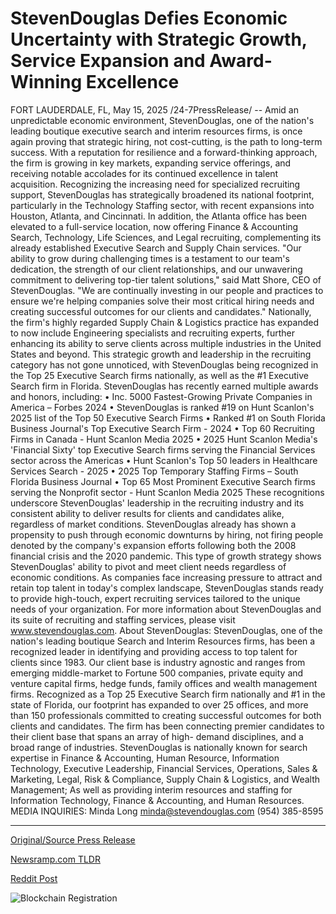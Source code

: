 # StevenDouglas Defies Economic Uncertainty with Strategic Growth, Service Expansion and Award-Winning Excellence

FORT LAUDERDALE, FL, May 15, 2025 /24-7PressRelease/ -- Amid an unpredictable economic environment, StevenDouglas, one of the nation's leading boutique executive search and interim resources firms, is once again proving that strategic hiring, not cost-cutting, is the path to long-term success. With a reputation for resilience and a forward-thinking approach, the firm is growing in key markets, expanding service offerings, and receiving notable accolades for its continued excellence in talent acquisition.   Recognizing the increasing need for specialized recruiting support, StevenDouglas has strategically broadened its national footprint, particularly in the Technology Staffing sector, with recent expansions into Houston, Atlanta, and Cincinnati. In addition, the Atlanta office has been elevated to a full-service location, now offering Finance & Accounting Search, Technology, Life Sciences, and Legal recruiting, complementing its already established Executive Search and Supply Chain services.  "Our ability to grow during challenging times is a testament to our team's dedication, the strength of our client relationships, and our unwavering commitment to delivering top-tier talent solutions," said Matt Shore, CEO of StevenDouglas. "We are continually investing in our people and practices to ensure we're helping companies solve their most critical hiring needs and creating successful outcomes for our clients and candidates."  Nationally, the firm's highly regarded Supply Chain & Logistics practice has expanded to now include Engineering specialists and recruiting experts, further enhancing its ability to serve clients across multiple industries in the United States and beyond. This strategic growth and leadership in the recruiting category has not gone unnoticed, with StevenDouglas being recognized in the Top 25 Executive Search firms nationally, as well as the #1 Executive Search firm in Florida. StevenDouglas has recently earned multiple awards and honors, including:  • Inc. 5000 Fastest-Growing Private Companies in America – Forbes 2024 • StevenDouglas is ranked #19 on Hunt Scanlon's 2025 list of the Top 50 Executive Search Firms • Ranked #1 on South Florida Business Journal's Top Executive Search Firm - 2024 • Top 60 Recruiting Firms in Canada - Hunt Scanlon Media 2025 • 2025 Hunt Scanlon Media's 'Financial Sixty' top Executive Search firms serving the Financial Services sector across the Americas • Hunt Scanlon's Top 50 leaders in Healthcare Services Search - 2025 • 2025 Top Temporary Staffing Firms – South Florida Business Journal • Top 65 Most Prominent Executive Search firms serving the Nonprofit sector - Hunt Scanlon Media 2025  These recognitions underscore StevenDouglas' leadership in the recruiting industry and its consistent ability to deliver results for clients and candidates alike, regardless of market conditions. StevenDouglas already has shown a propensity to push through economic downturns by hiring, not firing people denoted by the company's expansion efforts following both the 2008 financial crisis and the 2020 pandemic. This type of growth strategy shows StevenDouglas' ability to pivot and meet client needs regardless of economic conditions.   As companies face increasing pressure to attract and retain top talent in today's complex landscape, StevenDouglas stands ready to provide high-touch, expert recruiting services tailored to the unique needs of your organization. For more information about StevenDouglas and its suite of recruiting and staffing services, please visit www.stevendouglas.com.  About StevenDouglas: StevenDouglas, one of the nation's leading boutique Search and Interim Resources firms, has been a recognized leader in identifying and providing access to top talent for clients since 1983. Our client base is industry agnostic and ranges from emerging middle-market to Fortune 500 companies, private equity and venture capital firms, hedge funds, family offices and wealth management firms. Recognized as a Top 25 Executive Search firm nationally and #1 in the state of Florida, our footprint has expanded to over 25 offices, and more than 150 professionals committed to creating successful outcomes for both clients and candidates.  The firm has been connecting premier candidates to their client base that spans an array of high- demand disciplines, and a broad range of industries. StevenDouglas is nationally known for search expertise in Finance & Accounting, Human Resource, Information Technology, Executive Leadership, Financial Services, Operations, Sales & Marketing, Legal, Risk & Compliance, Supply Chain & Logistics, and Wealth Management; As well as providing interim resources and staffing for Information Technology, Finance & Accounting, and Human Resources.  MEDIA INQUIRIES: Minda Long minda@stevendouglas.com (954) 385-8595 

---

[Original/Source Press Release](https://www.24-7pressrelease.com/press-release/522796/stevendouglas-defies-economic-uncertainty-with-strategic-growth-service-expansion-and-award-winning-excellence)
                    

[Newsramp.com TLDR](https://newsramp.com/curated-news/stevendouglas-continues-strategic-growth-amid-economic-uncertainty/992ba0e6754311e5640f6681ff896994) 

 



[Reddit Post](https://www.reddit.com/r/AwardsAndRecognition/comments/1kn2b7e/stevendouglas_continues_strategic_growth_amid/) 



![Blockchain Registration](https://cdn.newsramp.app/24-7PressRelease/qrcode/255/15/noteWkrK.webp)